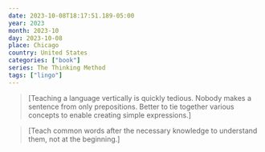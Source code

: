 ```yaml
---
date: 2023-10-08T18:17:51.189-05:00
year: 2023
month: 2023-10
day: 2023-10-08
place: Chicago
country: United States
categories: ["book"]
series: The Thinking Method
tags: ["lingo"]
---
```

> [Teaching a language vertically is quickly tedious. Nobody makes a sentence from only prepositions. Better to tie together various concepts to enable creating simple expressions.]

> [Teach common words after the necessary knowledge to understand them, not at the beginning.]

